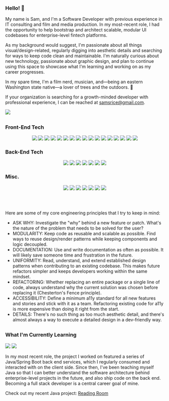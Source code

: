 ### Hello! 🎥

My name is Sam, and I'm a Software Developer with previous experience in IT consulting and film and media production. In my most-recent role, I had the opportunity to help bootstrap and architect scalable, modular UI codebases for enterprise-level fintech platforms.

As my background would suggest, I'm passionate about all things visual/design-related, regularly digging into aesthetic details and searching for ways to keep code clean and maintainable. I'm naturally curious about new technology, passionate about graphic design, and plan to continue using this space to showcase what I'm learning and working on as my career progresses.

In my spare time, I'm a film nerd, musician, and—being an eastern Washington state native—a lover of trees and the outdoors. 🌲

If your organization is searching for a growth-minded developer with professional experience, I can be reached at samsrice@gmail.com.

[<img src="https://img.shields.io/badge/LinkedIn-0077B5?style=for-the-badge&logo=linkedin&logoColor=white" />](https://www.linkedin.com/in/-sam-rice/)

##

### Front-End Tech

<p align="center">
  <img src="https://img.shields.io/badge/TypeScript-007ACC?style=for-the-badge&logo=typescript&logoColor=white" />
  <img src="https://img.shields.io/badge/JavaScript-F7DF1E?style=for-the-badge&logo=javascript&logoColor=black" />
  <img src="https://img.shields.io/badge/React-20232A?style=for-the-badge&logo=react&logoColor=61DAFB" />
  <img src="https://img.shields.io/badge/Next.js-000000?style=for-the-badge&logo=next.js&logoColor=white" />
  <img src="https://img.shields.io/badge/Redux-593D88?style=for-the-badge&logo=redux&logoColor=white" />
  <img src="https://img.shields.io/badge/Tailwind_CSS-38B2AC?style=for-the-badge&logo=tailwind-css&logoColor=white" />
  <img src="https://img.shields.io/badge/Material--UI-0081CB?style=for-the-badge&logo=material-ui&logoColor=white" />
  <img src="https://img.shields.io/badge/Sass-CC6699?style=for-the-badge&logo=sass&logoColor=white" />
  <img src="https://img.shields.io/badge/CSS3-1572B6?style=for-the-badge&logo=css3&logoColor=white" />
  <img src="https://img.shields.io/badge/HTML5-E34F26?style=for-the-badge&logo=html5&logoColor=white" />
  <img src="https://img.shields.io/badge/-Apollo_GraphQL-311C87?style=for-the-badge&logo=apollo-graphql" />
  <img src="https://img.shields.io/badge/Cypress.io-6e3596?style=for-the-badge&logo=cypress" />
  <img src="https://img.shields.io/badge/mocha.js-323330?style=for-the-badge&logo=mocha&logoColor=Brown" />
  <img src="https://img.shields.io/badge/chai.js-323330?style=for-the-badge&logo=chai&logoColor=red" />
  <img src="https://img.shields.io/badge/React_Router-20232A?style=for-the-badge&logo=react-router&logoColor=white" />
  <img src="https://img.shields.io/badge/Webpack-075cdb?style=for-the-badge&logo=webpack" />
  <img src="https://img.shields.io/badge/npm-323330?style=for-the-badge&logo=npm" />
</p>

### Back-End Tech

<p align="center">
  <img src="https://img.shields.io/badge/Java-ED8B00?style=for-the-badge&logo=openjdk&logoColor=white" />
  <img src="https://img.shields.io/badge/Spring_Boot-6DB33F?style=for-the-badge&logo=spring&logoColor=white" />
  <img src="https://img.shields.io/badge/PostgreSQL-316192?style=for-the-badge&logo=postgresql&logoColor=white" />
  <img src="https://img.shields.io/badge/JUnit-ED8B00?style=for-the-badge&logoColor=white" />
  <img src="https://img.shields.io/badge/Node.js-43853D?style=for-the-badge&logo=node.js&logoColor=white" />
  <img src="https://img.shields.io/badge/Express.js-404D59?style=for-the-badge&logo=express" />
  <img src="https://img.shields.io/badge/Knex.js-E34F26?style=for-the-badge" />
</p>

### Misc.

<p align="center">
  
  <img src="https://img.shields.io/badge/Figma-CA4245?style=for-the-badge&logo=figma&logoColor=white" />
  <img src="https://img.shields.io/badge/Bitbucket-0747a6?style=for-the-badge&logo=bitbucket&logoColor=white" />
  <img src="https://img.shields.io/badge/GitHub-100000?style=for-the-badge&logo=github&logoColor=white" />
  <img src="https://img.shields.io/badge/Git-8b0000?style=for-the-badge&logo=git" />
  <img src="https://img.shields.io/badge/eslint-3A33D1?style=for-the-badge&logo=eslint&logoColor=white" />
  <img src="https://img.shields.io/badge/prettier-1A2C34?style=for-the-badge&logo=prettier&logoColor=F7BA3E" />
  <img src="https://img.shields.io/badge/SonarLint-CB2029?style=for-the-badge&logo=sonarlint&logoColor=white" />
</p>

##

<br />

Here are some of my core engineering principles that I try to keep in mind:
- ASK WHY: Investigate the "why" behind a new feature or patch. What's the nature of the problem that needs to be solved for the user?
- MODULARITY: Keep code as reusable and scalable as possible. Find ways to reuse design/render patterns while keeping components and logic decoupled.
- DOCUMENTATION: Use and write documentation as often as possible. It will likely save someone time and frustration in the future.
- UNIFORMITY: Read, understand, and extend established design patterns when contributing to an existing codebase. This makes future refactors simpler and keeps developers working within the same mindset. 
- REFACTORING: Whether replacing an entire package or a single line of code, always understand why the current solution was chosen before replacing it (Chesterton's Fence principle).
- ACCESSIBILITY: Define a minimum a11y standard for all new features and stories and stick with it as a team. Refactoring existing code for a11y is more expensive than doing it right from the start. 
- DETAILS: There's no such thing as too much aesthetic detail, and there's almost always a way to execute a detailed design in a dev-friendly way.

##

### What I'm Currently Learning
<p align="left">
  <img src="https://img.shields.io/badge/Java-ED8B00?style=for-the-badge&logo=openjdk&logoColor=white" />
  <img src="https://img.shields.io/badge/Spring_Boot-6DB33F?style=for-the-badge&logo=spring&logoColor=white" />
</p>

In my most recent role, the project I worked on featured a series of Java/Spring Boot back end services, which I regularly consumed and interacted with on the client side. Since then, I've been teaching myself Java so that I can better understand the software architecture behind enterprise-level projects in the future, and also ship code on the back end. Becoming a full stack developer is a central career goal of mine.

Check out my recent Java project: [Reading Room](https://github.com/sam-rice/reading-room-api)
